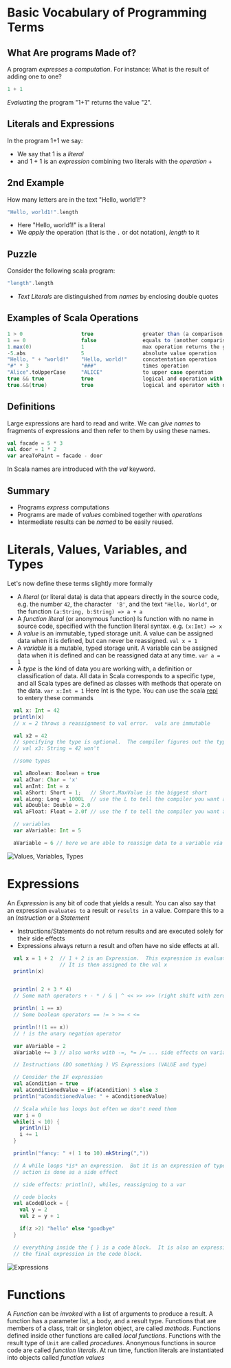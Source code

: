 # Basic Vocabulary of Programming Terms

## What Are programs Made of?

A program *expresses* a *computation*.  For instance:
What is the result of adding one to one?

```scala
1 + 1
```

*Evaluating* the program "1+1" returns the value "2".

## Literals and Expressions
In the program 1+1 we say:

* We say that 1 is a _literal_
* and 1 + 1 is an _expression_ combining two literals with the _operation_ +

## 2nd Example

How many letters are in the text "Hello, world1!"?

```scala
"Hello, world1!".length
```

* Here "Hello, world1!" is a literal
* We _apply_ the operation (that is the `.` or dot notation), _length_ to it

## Puzzle

Consider the following scala program:

```scala
"length".length
```
* _Text Literals_ are distinguished from _names_ by enclosing double quotes

## Examples of Scala Operations

```scala
1 > 0                   true                greater than (a comparison operation)
1 == 0                  false               equals to (another comparision operation)
1.max(0)                1                   max operation returns the greater value between the left and right argument
-5.abs                  5                   absolute value operation
"Hello, " + "world!"    "Hello, world!"     concatentation operation
"#" * 3                 "###"               times operation
"Alice".toUpperCase     "ALICE"             to upper case operation
true && true            true                logical and operation with infix notation
true.&&(true)           true                logical and operator with dot notatation
```

## Definitions

Large expressions are hard to read and write.  We can _give names_ to fragments of expressions and then refer to them by using these names.

```scala
val facade = 5 * 3
val door = 1 * 2
var areaToPaint = facade - door
```

In Scala names are introduced with the _val_ keyword.

## Summary
* Programs _express_ computations
* Programs are made of _values_ combined together with  _operations_
* Intermediate results can be _named_ to be easily reused.

# Literals, Values, Variables, and Types
Let's now define these terms slightly more formally

* A _literal_ (or literal data) is data that appears directly in the source code, e.g. the number ```42```, the character ``` 'B'```, and the text ```"Hello, World"```, or the function ```(a:String, b:String) => a + a```
* A _function literal_ (or anonymous function) Is function with no name in source code, specified with the function literal syntax.  e.g. ```(x:Int) => x```
* A _value_ is an immutable, typed storage unit. A value can be assigned data when it is defined, but can never be reassigned.  ```val x = 1```
* A _variable_ is a mutable, typed storage unit.  A variable can be assigned data when it is defined and can be reassigned data at any time.  ```var a = 1```
* A _type_ is the kind of data you are working with, a definition or classification of data.  All data in Scala corresponds to a specific type, and all Scala types are defined as classes with methods that operate on the data.  ```var x:Int = 1``` Here Int is the type.  You can use the scala [repl](./repl.md) to entery these commands

```scala
  val x: Int = 42
  println(x)
  // x = 2 throws a reassignment to val error.  vals are immutable

  val x2 = 42
  // specifying the type is optional.  The compiler figures out the type from type inference
  // val x3: String = 42 won't

  //some types

  val aBoolean: Boolean = true
  val aChar: Char = 'x'
  val anInt: Int = x
  val aShort: Short = 1;   // Short.MaxValue is the biggest short
  val aLong: Long = 1000L  // use the L to tell the compiler you want a Long not an Int
  val aDouble: Double = 2.0
  val aFloat: Float = 2.0f // use the f to tell the compiler you want a Float not a Double

  // variables
  var aVariable: Int = 5

  aVariable = 6 // here we are able to reassign data to a variable via a side-effect

```

![Values, Variables, Types](./imgs/rtjvmValuesVariablesTypes.png)

# Expressions

An _Expression_ is any bit of code that yields a result.  You can also say that an expression `evaluates to` a result or `results in` a value. Compare this to a an _Instruction_ or a _Statement_

* Instructions/Statements do not return results and are executed solely for their side effects
* Expressions always return a result and often have no side effects at all.

```scala
  val x = 1 + 2  // 1 + 2 is an Expression.  This expression is evaluated to the value 3 and has type Int
                 // It is then assigned to the val x
  println(x)


  println( 2 + 3 * 4)
  // Some math operators + - * / & | ^ << >> >>> (right shift with zero extension)

  println( 1 == x)
  // Some boolean operators == != > >= < <=

  println(!(1 == x))
  // ! is the unary negation operator

  var aVariable = 2
  aVariable += 3 // also works with -=, *= /= ... side effects on variables

  // Instructions (DO something ) VS Expressions (VALUE and type)

  // Consider the IF expression
  val aCondition = true
  val aConditionedValue = if(aCondition) 5 else 3
  println("aConditionedValue: " + aConditionedValue)

  // Scala while has loops but often we don't need them
  var i = 0
  while(i < 10) {
    println(i)
    i += 1
  }

  println("fancy: " +( 1 to 10).mkString(","))

  // A while loops *is* an expression.  But it is an expression of type Unit, and there
  // action is done as a side effect

  // side effects: println(), whiles, reassigning to a var

  // code blocks
  val aCodeBlock = {
    val y = 2
    val z = y + 1

    if(z >2) "hello" else "goodbye"
  }

  // everything inside the { } is a code block.  It is also an expression, it value is the value of
  // the final expression in the code block.
```

![Expressions](./imgs/rtjvmExpressions.png)

# Functions

A _Function_ can be _invoked_ with a list of arguments to produce a result.  A function has a parameter list, a body, and a result type.  Functions that are members of a class, trait or singleton object, are called _methods_.  Functions defined inside other functions are called _local functions_.  Functions with the result type of `Unit` are called _procedures_.  Anonymous functions in source code are called _function literals_.   At run time, function literals are instantiated into objects called _function values_

